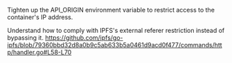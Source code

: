 Tighten up the API_ORIGIN environment variable to restrict access to the
container's IP address.

Understand how to comply with IPFS's external referer restriction instead of
bypassing it.
https://github.com/ipfs/go-ipfs/blob/79360bbd32d8a0b9c5ab633b5a0461d9acd0f477/commands/http/handler.go#L58-L70
